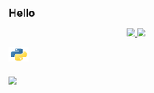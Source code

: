 ## Hello

<div align="center">
  <a href="https://github.com/DiperBlue">
  <img height="167em" src="https://github-readme-stats.vercel.app/api?username=Diperblue&show_icons=true&theme=aura&include_all_commits=true&count_private=true"/>
  <img height="167em" src="https://github-readme-stats.vercel.app/api/top-langs/?username=DiperBlue&layout=compact&langs_count=7&theme=aura"/>
</div>

<div style="display: inline_block"><br>
  <img align="center" alt="Rafa-Python" height="30" width="40" src="https://raw.githubusercontent.com/devicons/devicon/master/icons/python/python-original.svg">
</div>
  
  ##
  
<div>
  <a href="https://instagram.com/d1perblue.asm" target="_blank"><img src="https://img.shields.io/badge/-Instagram-%23E4405F?style=for-the-badge&logo=instagram&logoColor=white" target="_blank"></a>
</div>
